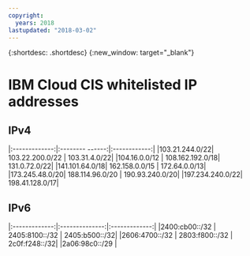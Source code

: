 ```yaml
---
copyright:
  years: 2018
lastupdated: "2018-03-02"
---
```


{:shortdesc: .shortdesc}
{:new_window: target="_blank"}

# IBM Cloud CIS whitelisted IP addresses


## IPv4

|:-------------:|:-------- ------:|:------------:|
|103.21.244.0/22| 103.22.200.0/22 | 103.31.4.0/22|
|104.16.0.0/12  | 108.162.192.0/18| 131.0.72.0/22|
|141.101.64.0/18| 162.158.0.0/15  | 172.64.0.0/13|
|173.245.48.0/20| 188.114.96.0/20 | 190.93.240.0/20|
|197.234.240.0/22| 198.41.128.0/17|


## IPv6

|:-------------:|:--------------:|:-------------:|
|2400:cb00::/32 | 2405:8100::/32 | 2405:b500::/32|
|2606:4700::/32 | 2803:f800::/32 | 2c0f:f248::/32|
|2a06:98c0::/29 |
